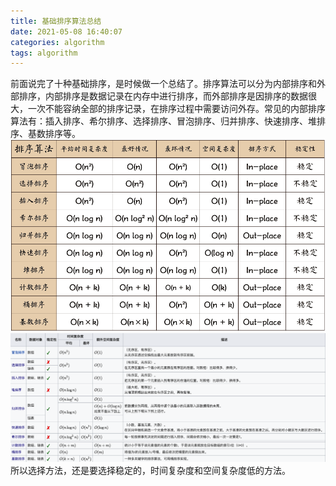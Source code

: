 ```yaml
---
title: 基础排序算法总结
date: 2021-05-08 16:40:07
categories: algorithm
tags: algorithm
---
```

前面说完了十种基础排序，是时候做一个总结了。排序算法可以分为内部排序和外部排序，内部排序是数据记录在内存中进行排序，而外部排序是因排序的数据很大，一次不能容纳全部的排序记录，在排序过程中需要访问外存。常见的内部排序算法有：插入排序、希尔排序、选择排序、冒泡排序、归并排序、快速排序、堆排序、基数排序等。
![基础排序算法](./12/1.png)
![基础排序算法](./12/2.png)
所以选择方法，还是要选择稳定的，时间复杂度和空间复杂度低的方法。